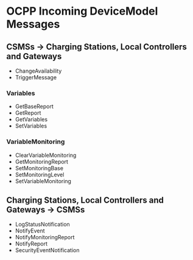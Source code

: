﻿# OCPP Incoming DeviceModel Messages


## CSMSs -> Charging Stations, Local Controllers and Gateways

- ChangeAvailability
- TriggerMessage

### Variables
- GetBaseReport
- GetReport
- GetVariables
- SetVariables

### VariableMonitoring
- ClearVariableMonitoring
- GetMonitoringReport
- SetMonitoringBase
- SetMonitoringLevel
- SetVariableMonitoring


## Charging Stations, Local Controllers and Gateways -> CSMSs

- LogStatusNotification
- NotifyEvent
- NotifyMonitoringReport
- NotifyReport
- SecurityEventNotification
